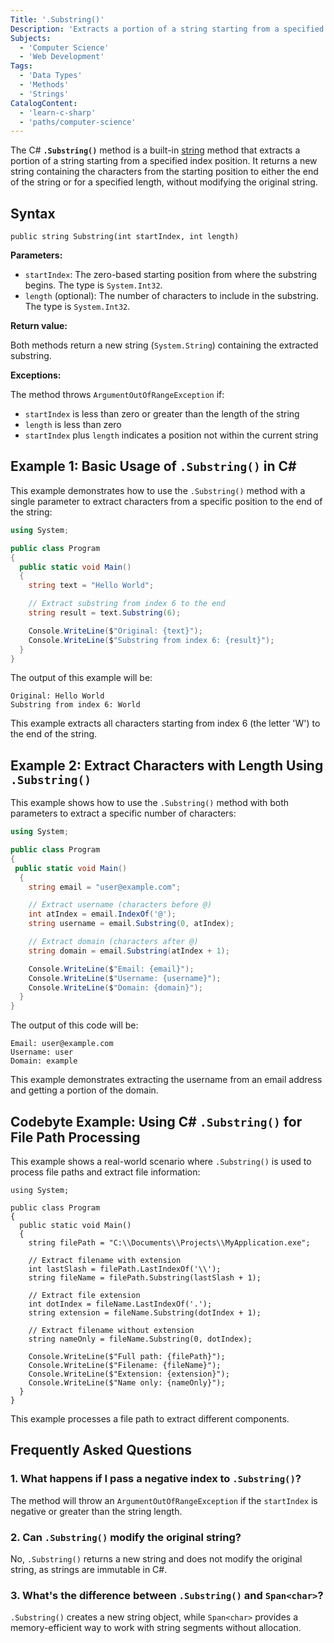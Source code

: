 ```yaml
---
Title: '.Substring()'
Description: 'Extracts a portion of a string starting from a specified index position.'
Subjects:
  - 'Computer Science'
  - 'Web Development'
Tags:
  - 'Data Types'
  - 'Methods'
  - 'Strings'
CatalogContent:
  - 'learn-c-sharp'
  - 'paths/computer-science'
---
```


The C# **`.Substring()`** method is a built-in [string](https://www.codecademy.com/resources/docs/c-sharp/strings) method that extracts a portion of a string starting from a specified index position. It returns a new string containing the characters from the starting position to either the end of the string or for a specified length, without modifying the original string.

## Syntax

```pseudo
public string Substring(int startIndex, int length)
```

**Parameters:**

- `startIndex`: The zero-based starting position from where the substring begins. The type is `System.Int32`.
- `length` (optional): The number of characters to include in the substring. The type is `System.Int32`.

**Return value:**

Both methods return a new string (`System.String`) containing the extracted substring.

**Exceptions:**

The method throws `ArgumentOutOfRangeException` if:

- `startIndex` is less than zero or greater than the length of the string
- `length` is less than zero
- `startIndex` plus `length` indicates a position not within the current string

## Example 1: Basic Usage of `.Substring()` in C#

This example demonstrates how to use the `.Substring()` method with a single parameter to extract characters from a specific position to the end of the string:

```cs
using System;

public class Program
{
  public static void Main()
  {
    string text = "Hello World";

    // Extract substring from index 6 to the end
    string result = text.Substring(6);

    Console.WriteLine($"Original: {text}");
    Console.WriteLine($"Substring from index 6: {result}");
  }
}
```

The output of this example will be:

```shell
Original: Hello World
Substring from index 6: World
```

This example extracts all characters starting from index 6 (the letter 'W') to the end of the string.

## Example 2: Extract Characters with Length Using `.Substring()`

This example shows how to use the `.Substring()` method with both parameters to extract a specific number of characters:

```cs
using System;

public class Program
{
 public static void Main()
  {
    string email = "user@example.com";

    // Extract username (characters before @)
    int atIndex = email.IndexOf('@');
    string username = email.Substring(0, atIndex);

    // Extract domain (characters after @)
    string domain = email.Substring(atIndex + 1);

    Console.WriteLine($"Email: {email}");
    Console.WriteLine($"Username: {username}");
    Console.WriteLine($"Domain: {domain}");
  }
}
```

The output of this code will be:

```shell
Email: user@example.com
Username: user
Domain: example
```

This example demonstrates extracting the username from an email address and getting a portion of the domain.

## Codebyte Example: Using C# `.Substring()` for File Path Processing

This example shows a real-world scenario where `.Substring()` is used to process file paths and extract file information:

```codebyte/csharp
using System;

public class Program
{
  public static void Main()
  {
    string filePath = "C:\\Documents\\Projects\\MyApplication.exe";

    // Extract filename with extension
    int lastSlash = filePath.LastIndexOf('\\');
    string fileName = filePath.Substring(lastSlash + 1);

    // Extract file extension
    int dotIndex = fileName.LastIndexOf('.');
    string extension = fileName.Substring(dotIndex + 1);

    // Extract filename without extension
    string nameOnly = fileName.Substring(0, dotIndex);

    Console.WriteLine($"Full path: {filePath}");
    Console.WriteLine($"Filename: {fileName}");
    Console.WriteLine($"Extension: {extension}");
    Console.WriteLine($"Name only: {nameOnly}");
  }
}
```

This example processes a file path to extract different components.

## Frequently Asked Questions

### 1. What happens if I pass a negative index to `.Substring()`?

The method will throw an `ArgumentOutOfRangeException` if the `startIndex` is negative or greater than the string length.

### 2. Can `.Substring()` modify the original string?

No, `.Substring()` returns a new string and does not modify the original string, as strings are immutable in C#.

### 3. What's the difference between `.Substring()` and `Span<char>`?

`.Substring()` creates a new string object, while `Span<char>` provides a memory-efficient way to work with string segments without allocation.
